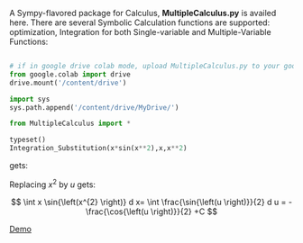 A Sympy-flavored package for Calculus, **MultipleCalculus.py** is availed here. There are several Symbolic Calculation functions are supported: optimization, Integration for both Single-variable and Multiple-Variable Functions:

```python

# if in google drive colab mode, upload MultipleCalculus.py to your google drive
from google.colab import drive
drive.mount('/content/drive')

import sys
sys.path.append('/content/drive/MyDrive/')

from MultipleCalculus import *

typeset()
Integration_Substitution(x*sin(x**2),x,x**2)

```
gets:

Replacing $x^2$ by $u$ gets:

$$
\int x \sin{\left(x^{2} \right)} d x= \int \frac{\sin{\left(u \right)}}{2} d u 
                                  = - \frac{\cos{\left(u \right)}}{2} +C 
$$

[Demo](SingleVariableCalculus-demo.ipynb)
